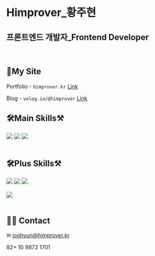 # Himprover\_황주현

## 프론트엔드 개발자\_Frontend Developer

<br>

## 👋My Site

Portfolio - `himprover.kr` [Link](http://himprover.kr)

Blog - `velog.io/@himprover` [Link](https://velog.io/@himprover)

## 🛠Main Skills⚒

<div align='left'>
    <img src="https://img.shields.io/badge/React(Functional)-0088CC?style=flat-square&logo=React&logoColor=white"/>
    <img src="https://img.shields.io/badge/TypeScript-3178C6?style=flat-square&logo=React&logoColor=white"/>
    <img src="https://img.shields.io/badge/JavaScript(es6+)-F7DF1E?style=flat-square&logo=JavaScript&logoColor=white"/>
</div>

<br>

## 🛠Plus Skills⚒

<div align='left'>
    <img src="https://img.shields.io/badge/Figma-F24E1E?style=flat-square&logo=Figma&logoColor=white"/>
    <img src="https://img.shields.io/badge/Photoshop-31A8FF?style=flat-square&logo=Adobe Photoshop&logoColor=white"/>
    <img src="https://img.shields.io/badge/Illustrator-FF9A00?style=flat-square&logo=Adobe Illustrator&logoColor=white"/>
</div>
<br>

<div align="left">

<a href="https://github.com/anuraghazra/github-readme-stats">
<img align="center" src="https://github-readme-stats.vercel.app/api/top-langs/?username=himprover&theme=tokyonight&layout=compact" />
</a>


</div>

<br>

<div align='left'>

## 🙋‍♂️ Contact

✉ joohyun@himprover.kr

82+ 10 9872 1701

</div>
